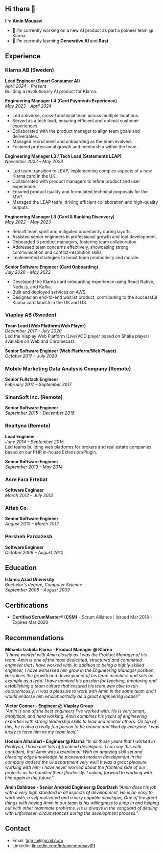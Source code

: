 ## Hi there 👋

I'm **Amin Mousavi**
- 🔭 I’m currently working on a new AI product as part a poineer team @ Klarna
- 🌱 I’m currently learning **Generative AI** and **Rust**

## Experience

### Klarna AB (Sweden)
**Lead Engineer (Smart Consumer AI)**  
*April 2024 – Present*  
Building a revolutionary AI product for Klarna.

**Engineering Manager L4 (Card Payments Experience)**  
*May 2023 – April 2024*  
- Led a diverse, cross-functional team across multiple locations.
- Served as a tech lead, ensuring efficient and optimal customer experiences.
- Collaborated with the product manager to align team goals and deliverables.
- Managed recruitment and onboarding as the team evolved.
- Fostered professional growth and mentorship within the team.

**Engineering Manager L3 / Tech Lead (Statements LEAP)**  
*November 2022 – May 2023*  
- Led team transition to LEAP, implementing complex aspects of a new Klarna card in the UK.
- Collaborated with product managers to refine product and user experience.
- Ensured product quality and formulated technical proposals for the MVP.
- Managed the LEAP team, driving efficient collaboration and high-quality outputs.

**Engineering Manager L3 (Card & Banking Discovery)**  
*May 2022 – May 2023*  
- Rebuilt team spirit and mitigated uncertainty during layoffs.
- Assisted senior engineers in professional growth and tool development.
- Onboarded 5 product managers, fostering team collaboration.
- Addressed team concerns effectively, showcasing strong communication and conflict-resolution skills.
- Implemented strategies to boost team productivity and morale.

**Senior Software Engineer (Card Onboarding)**  
*July 2020 – May 2022*  
- Developed the Klarna card onboarding experience using React Native, Node.js, and Kafka.
- Built and deployed services on AWS.
- Designed an end-to-end waitlist product, contributing to the successful Klarna card launch in the UK and US.

### Viaplay AB (Sweden)
**Team Lead (Web Platform/Web Player)**  
*December 2017 – July 2020*  
Led the Viaplay Web Platform (Live/VOD player based on Shaka player) available on Web and Chromecast.

**Senior Software Engineer (Web Platform/Web Player)**  
*October 2017 – July 2020*  

### Mobile Marketing Data Analysis Company (Remote)
**Senior Fullstack Engineer**  
*February 2017 – September 2017*  

### SinanSoft Inc. (Remote)
**Senior Software Engineer**  
*September 2015 – December 2016*  

### Realtyna (Remote)
**Lead Engineer**  
*June 2014 – September 2015*  
Led teams building web platforms for brokers and real estate companies based on our PHP in-house Extension/Plugin.

**Senior Software Engineer**  
*September 2013 – May 2014*  

### Asre Fara Ertebat
**Software Engineer**  
*March 2012 – July 2013*  

### Aftab Co.
**Senior Software Engineer**  
*August 2010 – March 2012*  

### Persheh Pardazesh
**Software Engineer**  
*October 2009 – August 2010*  

## Education

**Islamic Azad University**  
*Bachelor's degree, Computer Science*  
*September 2005 – August 2009*

## Certifications

- **Certified ScrumMaster® (CSM)** - Scrum Alliance | Issued Mar 2018 – Expires Mar 2020

## Recommendations

**Mihaela Izabela Florea - Product Manager @ Klarna**  
*"I have worked with Amin closely as I was the Product Manager of his team. Amin is one of the most dedicated, structured and committed engineer that I have worked with. In addition to being a highly skilled engineer, I have witnessed him grow in the Engineering Manager position. He values the growth and development of his team members and sets an example as a lead. I have admired his passion for teaching, mentoring and establishing a team culture that ensured his team was able to run autonomously. It was a pleasure to work with Amin in the same team and I would endorse him wholeheartedly as a great engineering leader!"*

**Victor Conner - Engineer @ Viaplay Group**  
*"Amin is one of the best engineers I've worked with. He is very smart, analytical, and hard working. Amin combines his years of engineering expertise with strong leadership skills to lead and mentor others. On top of this, he is also a really fun person to be around and liked by everyone. I was lucky to have him as my team lead."*

**Hossain Alhaidari - Engineer @ Klarna**
*"In all those years that I worked in Realtyna, I have met lots of frontend developers. I can say this with confident, that Amin was exceptional! With an amazing skill set and bleeding edge knowledge he pioneered modern development in the company and led the UI department very well! It was a great pleasure working with him; I have never worried about the frontend side of our projects as he handled them flawlessly. Looking forward to working with him again in the future."*

**Amin Bahiraee - Senior Android Engineer @ DoorDash**
*"Amin does his job with a very high standard in all aspects of development. He is an easy to work with, a self motivated and a very capable developer, One of the great things with having Amin in our team is his willingness to jump in and helping out with other teammate problems. He is always in the vanguard of dealing with unforeseen circumstances during the development process."*



## Contact

- Email: [tigmin@gmail.com](mailto:tigmin@gmail.com)
- LinkedIn: [linkedin.com/in/aminmousavi01](https://www.linkedin.com/in/aminmousavi01)

<!--
**amsv01/amsv01** is a ✨ _special_ ✨ repository because its `README.md` (this file) appears on your GitHub profile.

Here are some ideas to get you started:

- 🔭 I’m currently working on ...
- 🌱 I’m currently learning ...
- 👯 I’m looking to collaborate on ...
- 🤔 I’m looking for help with ...
- 💬 Ask me about ...
- 📫 How to reach me: ...
- 😄 Pronouns: ...
- ⚡ Fun fact: ...
-->
